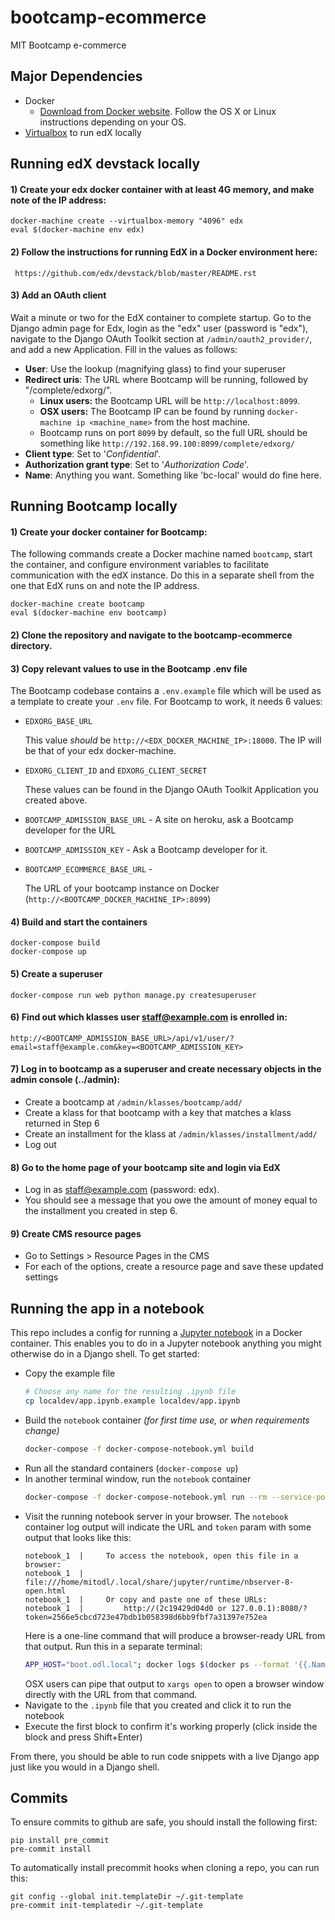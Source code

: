 # bootcamp-ecommerce
MIT Bootcamp e-commerce

## Major Dependencies
- Docker
  - [Download from Docker website](https://docker.com/). Follow the OS X or Linux instructions depending on your OS.
- [Virtualbox](https://www.virtualbox.org/wiki/Downloads) to run edX locally


## Running edX devstack locally

#### 1) Create your edx docker container with at least 4G memory, and make note of the IP address:

    docker-machine create --virtualbox-memory "4096" edx
    eval $(docker-machine env edx)


#### 2) Follow the instructions for running EdX in a Docker environment here:

     https://github.com/edx/devstack/blob/master/README.rst


#### 3) Add an OAuth client

Wait a minute or two for the EdX container to complete startup.
Go to the Django admin page for Edx, login as the "edx" user (password is "edx"),
navigate to the Django OAuth Toolkit section at `/admin/oauth2_provider/`,
and add a new Application. Fill in the values as follows:

- **User**: Use the lookup (magnifying glass) to find your superuser
- **Redirect uris**: The URL where Bootcamp will be running, followed by "/complete/edxorg/".
  - **Linux users:** the Bootcamp URL will be `http://localhost:8099`.
  - **OSX users:** The Bootcamp IP can be found by running ``docker-machine ip <machine_name>`` from the host machine.
  - Bootcamp runs on port ``8099`` by default, so the full URL should be something like
 ``http://192.168.99.100:8099/complete/edxorg/``
- **Client type**: Set to '_Confidential_'.
- **Authorization grant type**: Set to '_Authorization Code_'.
- **Name**: Anything you want. Something like 'bc-local' would do fine here.

## Running Bootcamp locally

#### 1) Create your docker container for Bootcamp:

The following commands create a Docker machine named ``bootcamp``, start the
container, and configure environment variables to facilitate communication
with the edX instance. Do this in a separate shell from the one that EdX runs on and note the IP address.

    docker-machine create bootcamp
    eval $(docker-machine env bootcamp)


#### 2) Clone the repository and navigate to the bootcamp-ecommerce directory.


#### 3) Copy relevant values to use in the Bootcamp .env file

The Bootcamp codebase contains a ``.env.example`` file which will be used as
a template to create your ``.env`` file. For Bootcamp to work, it needs 6 values:

- ``EDXORG_BASE_URL``

    This value _should_ be ``http://<EDX_DOCKER_MACHINE_IP>:18000``. The IP will be that of your edx docker-machine.

- ``EDXORG_CLIENT_ID`` and ``EDXORG_CLIENT_SECRET``

    These values can be found in the Django OAuth Toolkit Application you created above.

- ``BOOTCAMP_ADMISSION_BASE_URL`` - A site on heroku, ask a Bootcamp developer for the URL

- ``BOOTCAMP_ADMISSION_KEY`` - Ask a Bootcamp developer for it.

- ``BOOTCAMP_ECOMMERCE_BASE_URL`` -

    The URL of your bootcamp instance on Docker (``http://<BOOTCAMP_DOCKER_MACHINE_IP>:8099``)


#### 4) Build and start the containers

    docker-compose build
    docker-compose up


#### 5) Create a superuser

    docker-compose run web python manage.py createsuperuser


#### 6) Find out which klasses user staff@example.com is enrolled in:

    http://<BOOTCAMP_ADMISSION_BASE_URL>/api/v1/user/?email=staff@example.com&key=<BOOTCAMP_ADMISSION_KEY>


#### 7) Log in to bootcamp as a superuser and create necessary objects in the admin console (../admin):
  - Create a bootcamp at `/admin/klasses/bootcamp/add/`
  - Create a klass for that bootcamp with a key that matches a klass returned in Step 6
  - Create an installment for the klass at `/admin/klasses/installment/add/`
  - Log out


#### 8) Go to the home page of your bootcamp site and login via EdX
  - Log in as staff@example.com (password: edx).
  - You should see a message that you owe the amount of money equal to the installment you created in step 6.


#### 9) Create CMS resource pages

  - Go to Settings > Resource Pages in the CMS
  - For each of the options, create a resource page and save these updated settings

## Running the app in a notebook

This repo includes a config for running a [Jupyter notebook](https://jupyter.org/) in a
Docker container. This enables you to do in a Jupyter notebook anything you might
otherwise do in a Django shell. To get started:

- Copy the example file
    ```bash
    # Choose any name for the resulting .ipynb file
    cp localdev/app.ipynb.example localdev/app.ipynb
    ```
- Build the `notebook` container _(for first time use, or when requirements change)_
    ```bash
    docker-compose -f docker-compose-notebook.yml build
    ```
- Run all the standard containers (`docker-compose up`)
- In another terminal window, run the `notebook` container
    ```bash
    docker-compose -f docker-compose-notebook.yml run --rm --service-ports notebook
    ```
- Visit the running notebook server in your browser. The `notebook` container log output will
  indicate the URL and `token` param with some output that looks like this:
    ```
    notebook_1  |     To access the notebook, open this file in a browser:
    notebook_1  |         file:///home/mitodl/.local/share/jupyter/runtime/nbserver-8-open.html
    notebook_1  |     Or copy and paste one of these URLs:
    notebook_1  |         http://(2c19429d04d0 or 127.0.0.1):8080/?token=2566e5cbcd723e47bdb1b058398d6bb9fbf7a31397e752ea
    ```
  Here is a one-line command that will produce a browser-ready URL from that output. Run this in a separate terminal:
    ```bash
    APP_HOST="boot.odl.local"; docker logs $(docker ps --format '{{.Names}}' | grep "_notebook_run_") | grep -E "http://(.*):8080[^ ]+\w" | tail -1 | sed -e 's/^[[:space:]]*//' | sed -e "s/(.*)/$APP_HOST/"
    ```
  OSX users can pipe that output to `xargs open` to open a browser window directly with the URL from that command.
- Navigate to the `.ipynb` file that you created and click it to run the notebook
- Execute the first block to confirm it's working properly (click inside the block
  and press Shift+Enter)

From there, you should be able to run code snippets with a live Django app just like you
would in a Django shell.


## Commits

To ensure commits to github are safe, you should install the following first:
```
pip install pre_commit
pre-commit install
```

To automatically install precommit hooks when cloning a repo, you can run this:
```
git config --global init.templateDir ~/.git-template
pre-commit init-templatedir ~/.git-template
```    
